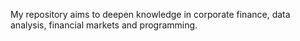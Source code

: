 My repository aims to deepen knowledge in corporate finance, data analysis, financial markets and programming.
